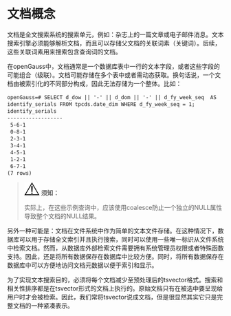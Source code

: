 # 文档概念<a name="ZH-CN_TOPIC_0289900763"></a>

文档是全文搜索系统的搜索单元，例如：杂志上的一篇文章或电子邮件消息。文本搜索引擎必须能够解析文档，而且可以存储父文档的关联词素（关键词）。后续，这些关联词素用来搜索包含查询词的文档。

在openGauss中，文档通常是一个数据库表中一行的文本字段，或者这些字段的可能组合（级联）。文档可能存储在多个表中或者需动态获取。换句话说，一个文档由被索引化的不同部分构成，因此无法存储为一个整体。比如：

```
openGauss=# SELECT d_dow || '-' || d_dom || '-' || d_fy_week_seq  AS identify_serials FROM tpcds.date_dim WHERE d_fy_week_seq = 1;
identify_serials 
------------------
 5-6-1
 0-8-1
 2-3-1
 3-4-1
 4-5-1
 1-2-1
 6-7-1
(7 rows) 
```

>![](public_sys-resources/icon-notice.gif) **须知：** 
>
>实际上，在这些示例查询中，应该使用coalesce防止一个独立的NULL属性导致整个文档的NULL结果。

另外一种可能是：文档在文件系统中作为简单的文本文件存储。在这种情况下，数据库可以用于存储全文索引并且执行搜索，同时可以使用一些唯一标识从文件系统中检索文档。然而，从数据库外部检索文件需要拥有系统管理员权限或者特殊函数支持。因此，还是将所有数据保存在数据库中比较方便。同时，将所有数据保存在数据库中可以方便地访问文档元数据以便于索引和显示。

为了实现文本搜索目的，必须将每个文档减少至预处理后的tsvector格式。搜索和相关性排序都是在tsvector形式的文档上执行的。原始文档只有在被选中要呈现给用户时才会被检索。因此，我们常将tsvector说成文档，但是很显然其实它只是完整文档的一种紧凑表示。

